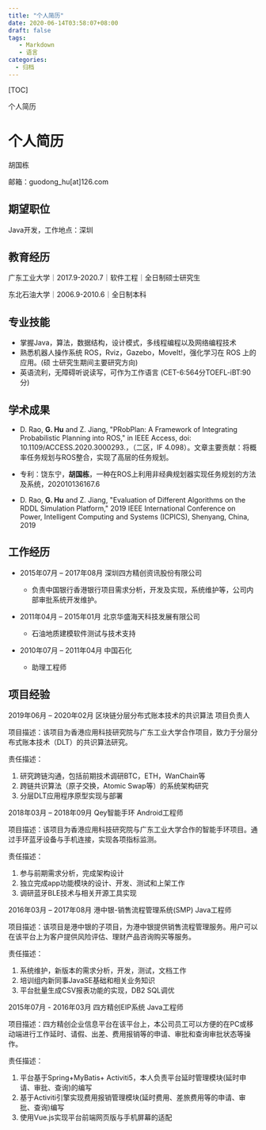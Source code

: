 ```yaml
---
title: "个人简历"
date: 2020-06-14T03:58:07+08:00
draft: false
tags: 
   - Markdown
   - 语言
categories:
  - 归档
---
```


[TOC]

个人简历

<!--more-->


# 个人简历

胡国栋

邮箱：guodong_hu\[at\]126.com

## 期望职位

Java开发，工作地点：深圳

## 教育经历

广东工业大学｜2017.9-2020.7｜软件工程｜全日制硕士研究生

东北石油大学｜2006.9-2010.6｜全日制本科

## 专业技能

- 掌握Java，算法，数据结构，设计模式，多线程编程以及网络编程技术
- 熟悉机器人操作系统 ROS，Rviz，Gazebo，MoveIt!，强化学习在 ROS 上的应用。(硕
士研究生期间主要研究方向)
- 英语流利，无障碍听说读写，可作为工作语言 (CET-6:564分TOEFL-iBT:90分)

## 学术成果

- D. Rao, **G. Hu** and Z. Jiang, "PRobPlan: A Framework of Integrating Probabilistic Planning into ROS," in IEEE Access, doi: 10.1109/ACCESS.2020.3000293.，（二区，IF 4.098）。文章主要贡献：将概率任务规划与ROS整合，实现了高层的任务规划。

- 专利：饶东宁，**胡国栋**，一种在ROS上利用非经典规划器实现任务规划的方法及系统，202010136167.6

- D. Rao, **G. Hu** and Z. Jiang, "Evaluation of Different Algorithms on the RDDL Simulation Platform," 2019 IEEE International Conference on Power, Intelligent Computing and Systems (ICPICS), Shenyang, China, 2019

## 工作经历

- 2015年07月 – 2017年08月 深圳四方精创资讯股份有限公司	

    - 负责中国银行香港银行项目需求分析，开发及实现，系统维护等，公司内部审批系统开发维护。

- 2011年04月 – 2015年01月 北京华盛海天科技发展有限公司	

    - 石油地质建模软件测试与技术支持

- 2010年07月 – 2011年04月 中国石化	

    - 助理工程师
 
## 项目经验


2019年06月 – 2020年02月 区块链分层分布式账本技术的共识算法 	项目负责人	

项目描述：该项目为香港应用科技研究院与广东工业大学合作项目，致力于分层分布式账本技术（DLT）的共识算法研究。

责任描述：

1.	研究跨链沟通，包括前期技术调研BTC，ETH，WanChain等
2.	跨链共识算法（原子交换，Atomic Swap等）的系统架构研究
3.	分层DLT应用程序原型实现与部署


2018年03月 – 2018年09月 Qey智能手环	Android工程师	

项目描述：该项目为香港应用科技研究院与广东工业大学合作的智能手环项目。通过手环蓝牙设备与手机连接，实现各项指标监测。

责任描述：

1.	参与前期需求分析，完成架构设计
2.	独立完成app功能模块的设计、开发、测试和上架工作
3.	调研蓝牙BLE技术与相关开源工具实现

2016年03月 – 2017年08月 港中银-销售流程管理系统(SMP)    	Java工程师	

项目描述：该项目是港中银的子项目，为港中银提供销售流程管理服务。用户可以在该平台上为客户提供风险评估、理财产品咨询购买等服务。

责任描述：

1.	系统维护，新版本的需求分析，开发，测试，文档工作
2.	培训组内新同事JavaSE基础和相关业务知识
3.	平台批量生成CSV报表功能的实现，DB2 SQL调优

2015年07月 - 2016年03月 四方精创EIP系统   	Java工程师	

项目描述：四方精创企业信息平台在该平台上，本公司员工可以方便的在PC或移动端进行工作延时、请假、出差、费用报销等的申请、审批和查询审批状态等操作。

责任描述：

1.	平台基于Spring+MyBatis+ Activiti5，本人负责平台延时管理模块(延时申请、审批、查询)的编写
2.	基于Activiti引擎实现费用报销管理模块(延时费用、差旅费用等的申请、审批、查询)编写
3.	使用Vue.js实现平台前端网页版与手机屏幕的适配
